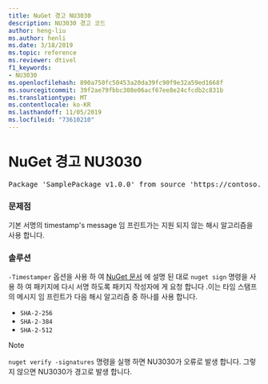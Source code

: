 ```yaml
---
title: NuGet 경고 NU3030
description: NU3030 경고 코드
author: heng-liu
ms.author: henli
ms.date: 3/18/2019
ms.topic: reference
ms.reviewer: dtivel
f1_keywords:
- NU3030
ms.openlocfilehash: 890a750fc50453a20da39fc90f9e32a59ed1668f
ms.sourcegitcommit: 39f2ae79fbbc308e06acf67ee8e24cfcdb2c831b
ms.translationtype: MT
ms.contentlocale: ko-KR
ms.lasthandoff: 11/05/2019
ms.locfileid: "73610210"
---
```

# <a name="nuget-warning-nu3030"></a>NuGet 경고 NU3030

<pre>Package 'SamplePackage v1.0.0' from source 'https://contoso.com/index.json': The primary signature's timestamp's message imprint uses an unsupported hash algorithm.</pre>

### <a name="issue"></a>문제점

기본 서명의 timestamp's message 임 프린트가는 지원 되지 않는 해시 알고리즘을 사용 합니다.  


### <a name="solution"></a>솔루션

`-Timestamper` 옵션을 사용 하 여 [NuGet 문서](https://docs.microsoft.com/nuget/create-packages/sign-a-package) 에 설명 된 대로 `nuget sign` 명령을 사용 하 여 패키지에 다시 서명 하도록 패키지 작성자에 게 요청 합니다 .이는 타임 스탬프의 메시지 임 프린트가 다음 해시 알고리즘 중 하나를 사용 합니다.
* `SHA-2-256`
* `SHA-2-384`
* `SHA-2-512`


> [!Note]
> `nuget verify -signatures` 명령을 실행 하면 NU3030가 오류로 발생 합니다. 그렇지 않으면 NU3030가 경고로 발생 합니다.